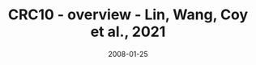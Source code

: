 ---
title: CRC10 - overview - Lin, Wang, Coy et al., 2021
image: https://labsyspharm.github.io/HTA-CRCATLAS-1/images/thumbnail-crc10-overview.jpg
date: '2008-01-25'
minerva_link: https://labsyspharm.github.io/HTA-CRCATLAS-1/minerva/crc10-overview.html
info_link: null
show_page_link: false
---